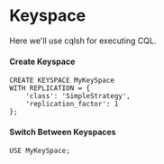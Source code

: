 # Keyspace

Here we'll use cqlsh for executing CQL.

#### Create Keyspace
    CREATE KEYSPACE MyKeySpace 
    WITH REPLICATION = {
        'class': 'SimpleStrategy',
        'replication_factor': 1    
    };
    
    
#### Switch Between Keyspaces
    USE MyKeySpace;
    
    
        
    
    